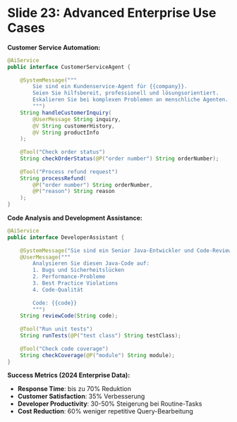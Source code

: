 # Slide 23: Advanced Enterprise Use Cases

**Customer Service Automation:**
```java
@AiService
public interface CustomerServiceAgent {
    
    @SystemMessage("""
        Sie sind ein Kundenservice-Agent für {{company}}.
        Seien Sie hilfsbereit, professionell und lösungsorientiert.
        Eskalieren Sie bei komplexen Problemen an menschliche Agenten.
        """)
    String handleCustomerInquiry(
        @UserMessage String inquiry,
        @V String customerHistory,
        @V String productInfo
    );
    
    @Tool("Check order status")
    String checkOrderStatus(@P("order number") String orderNumber);
    
    @Tool("Process refund request")
    String processRefund(
        @P("order number") String orderNumber,
        @P("reason") String reason
    );
}
```

**Code Analysis and Development Assistance:**
```java
@AiService 
public interface DeveloperAssistant {
    
    @SystemMessage("Sie sind ein Senior Java-Entwickler und Code-Reviewer.")
    @UserMessage("""
        Analysieren Sie diesen Java-Code auf:
        1. Bugs und Sicherheitslücken
        2. Performance-Probleme  
        3. Best Practice Violations
        4. Code-Qualität
        
        Code: {{code}}
        """)
    String reviewCode(String code);
    
    @Tool("Run unit tests")
    String runTests(@P("test class") String testClass);
    
    @Tool("Check code coverage")
    String checkCoverage(@P("module") String module);
}
```

**Success Metrics (2024 Enterprise Data):**
- **Response Time**: bis zu 70% Reduktion
- **Customer Satisfaction**: 35% Verbesserung  
- **Developer Productivity**: 30-50% Steigerung bei Routine-Tasks
- **Cost Reduction**: 60% weniger repetitive Query-Bearbeitung
